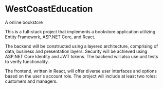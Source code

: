 # WestCoastEducation
A online bookstore 

This is a full-stack project that implements a bookstore application utilizing Entity Framework, ASP.NET Core, and React. 

The backend will be constructed using a layered architecture, comprising of data, business and presentation layers. 
Security will be achieved using ASP.NET Core Identity and JWT tokens. The backend will also use unit tests to verify functionality.

The frontend, written in React, will offer diverse user interfaces and options based on the user's account role. 
The project will include at least two roles: customers and managers.

